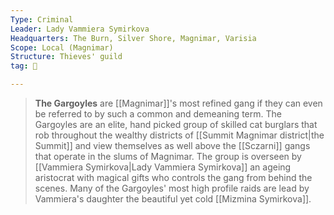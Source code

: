 ```yaml
---
Type: Criminal
Leader: Lady Vammiera Symirkova
Headquarters: The Burn, Silver Shore, Magnimar, Varisia
Scope: Local (Magnimar)
Structure: Thieves' guild
tag: 👥

---
```


> **The Gargoyles** are [[Magnimar]]'s most refined gang if they can even be referred to by such a common and demeaning term. The Gargoyles are an elite, hand picked group of skilled cat burglars that rob throughout the wealthy districts of [[Summit Magnimar district|the Summit]] and view themselves as well above the [[Sczarni]] gangs that operate in the slums of Magnimar. The group is overseen by [[Vammiera Symirkova|Lady Vammiera Symirkova]] an ageing aristocrat with magical gifts who controls the gang from behind the scenes. Many of the Gargoyles' most high profile raids are lead by Vammiera's daughter the beautiful yet cold [[Mizmina Symirkova]].








